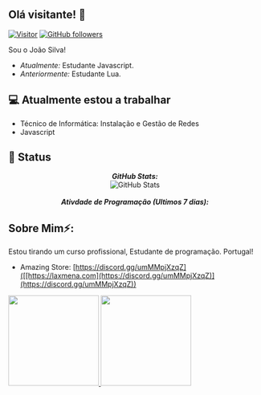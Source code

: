 <h2>Olá visitante! 👋</h2>

[![Visitor](https://visitor-badge.laobi.icu/badge?page_id=Z4Dev)](https://github.com/Z4Dev) [![GitHub followers](https://img.shields.io/github/followers/Z4Dev.svg?style=social&label=Follow)](https://github.com/Z4Dev?tab=followers)

Sou o João Silva! 
- <i>Atualmente:</i> Estudante Javascript. 
- <i>Anteriormente:</i> Estudante Lua.

<h2>💻 Atualmente estou a trabalhar</h2>

- Técnico de Informática: Instalação e Gestão de Redes
- Javascript


<h2>👀 Status</h2>

<div>
<!--   <p align="center">
    <b><em>Now listening to:</em></b> <br/>
    <img src="https://spotify-github-profile.vercel.app/api/view?uid=lakshmanan.meiyappan&cover_image=true&theme=novatorem" alt="Now Listenting to" />
  </p> -->
  
  <p align="center">
  <b><em>GitHub Stats:</em></b> <br/>
    <img src="https://github-readme-streak-stats.herokuapp.com/?user=Z4Dev" alt="GitHub Stats" /> <br/><br/>
  <b><em>Ativdade de Programação (Ultimos 7 dias):</em></b> <br/>
  </p>
</div>

<h2> Sobre Mim⚡:</h2>

Estou tirando um curso profissional, Estudante de programação. Portugal!
 
- Amazing Store: [https://discord.gg/umMMpjXzqZ]([[https://laxmena.com](https://discord.gg/umMMpjXzqZ)](https://discord.gg/umMMpjXzqZ))

<div>
<a href="https://github.com/Z4Dev">
<img height="180em" src="https://github-readme-stats.vercel.app/api/top-langs/?username=Z4Dev&layout=compact&langs_count=7&theme=dracula"/>
<img height="180em" src="https://github-readme-stats.vercel.app/api?username=Z4Dev&show_icons=true&theme=dracula&include_all_commits=true&count_private=true"/>
</div>
